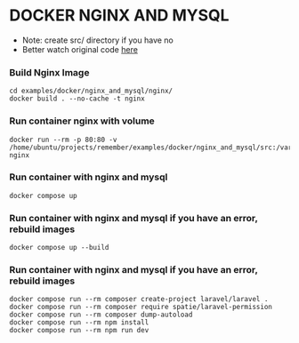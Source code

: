 # DOCKER NGINX AND MYSQL

* Note: create src/ directory if you have no
* Better watch original code [here](https://github.com/laracasts/lc-the-docker-tutorial)

### Build Nginx Image
```shell
cd examples/docker/nginx_and_mysql/nginx/
docker build . --no-cache -t nginx
```

### Run container nginx with volume
```shell
docker run --rm -p 80:80 -v /home/ubuntu/projects/remember/examples/docker/nginx_and_mysql/src:/var/www/html/public nginx
```

### Run container with nginx and mysql
```shell
docker compose up
```

### Run container with nginx and mysql if you have an error, rebuild images
```shell
docker compose up --build
```

### Run container with nginx and mysql if you have an error, rebuild images
```shell
docker compose run --rm composer create-project laravel/laravel .
docker compose run --rm composer require spatie/laravel-permission
docker compose run --rm composer dump-autoload
docker compose run --rm npm install 
docker compose run --rm npm run dev
```
